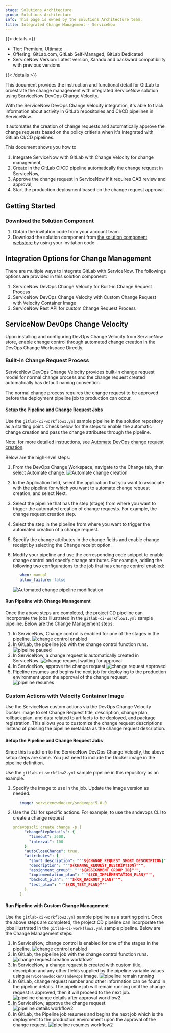 ```yaml
---
stage: Solutions Architecture
group: Solutions Architecture
info: This page is owned by the Solutions Architecture team.
title: Integrated Change Management - ServiceNow
---
```


{{< details >}}

- Tier: Premium, Ultimate
- Offering: GitLab.com, GitLab Self-Managed, GitLab Dedicated
- ServiceNow Version: Latest version, Xanadu and backward compatibility with previous versions

{{< /details >}}

This document provides the instruction and functional detail for GitLab to orcestrate the change management with integrated ServiceNow solution using ServiceNow DevOps Change Velocity.

With the ServiceNow DevOps Change Velocity integration, it's able to track information about activity in GitLab repositories and CI/CD pipelines in ServiceNow.

It automates the creation of change requests and automatically approve the change requests based on the policy critieria when it's integrated with GitLab CI/CD pipelines.

This document shows you how to

1. Integrate ServiceNow with GitLab with Change Velocity for change management,
1. Create in the GitLab CI/CD pipeline automatically the change request in ServiceNow,
1. Approve the change request in ServiceNow if it requires CAB review and approval,
1. Start the production deployment based on the change request approval.

## Getting Started

### Download the Solution Component

1. Obtain the invitation code from your account team.
1. Download the solution component from [the solution component webstore](https://cloud.gitlab-accelerator-marketplace.com) by using your invitation code.

## Integration Options for Change Management

There are multiple ways to integrate GitLab with ServiceNow. The followings options are provided in this solution component:

1. ServiceNow DevOps Change Velocity for Built-in Change Request Process
1. ServiceNow DevOps Change Velocity with Custom Change Request with Velocity Container Image
1. ServiceNow Rest API for custom Change Request Process

## ServiceNow DevOps Change Velocity

Upon installing and configuring DevOps Change Velocity from ServiceNow store, enable change control through automated change creation in the DevOps Change Workspace Directly.

### Built-in Change Request Process

ServiceNow DevOps Change Velocity provides built-in change request model for normal change process and the change request created automatically has default naming convention.

The normal change process requires the change request to be approved before the deployment pipeline job to production can occur.

#### Setup the Pipeline and Change Request Jobs

Use the `gitlab-ci-workflow1.yml` sample pipeline in the solution repository as a starting point.
Check below for the steps to enable the automatic change creation and pass the change attributes through the pipeline.

Note: for more detailed instructions, see [Automate DevOps change request creation](https://www.servicenow.com/docs/bundle/yokohama-it-service-management/page/product/enterprise-dev-ops/task/automate-devops-change-request.html).

Below are the high-level steps:

1. From the DevOps Change Workspace, navigate to the Change tab, then select Automate change. ![Automate change creation](img/snow_automate_cr_creation_v17_9.png)
1. In the Application field, select the application that you want to associate with the pipeline for which you want to automate change request creation, and select Next.
1. Select the pipeline that has the step (stage) from where you want to trigger the automated creation of change requests. For example, the change request creation step.
1. Select the step in the pipeline from where you want to trigger the automated creation of a change request.
1. Specify the change attributes in the change fields and enable change receipt by selecting the Change receipt option.
1. Modify your pipeline and use the corresponding code snippet to enable change control and specify change attributes. For example, adding the following two configurations to the job that has change control enabled:

   ```yaml
      when: manual
      allow_failure: false
   ```

    ![Automated change pipeline modification](img/snow_automated_cr_pipeline_update_v17_9.png)

#### Run Pipeline with Change Management

Once the above steps are completed, the project CD pipeline can incorporate the jobs illustrated in the `gitlab-ci-workflow1.yml` sample pipeline. Below are the Change Management steps:

1. In ServiceNow, Change control is enabled for one of the stages in the pipeline. ![change control enabled](img/snow_change_control_enabled_v17_9.png)
1. In GitLab, the pipeline job with the change control function runs. ![pipeline paused](img/snow_pipeline_pause_for_approval_v17_9.png)
1. In ServiceNow, a change request is automatically created in ServiceNow. ![change request waiting for approval](img/snow_cr_waiting_for_approval_v17_9.png)
1. In ServiceNow, approve the change request
    ![change request approved](img/snow_cr_approved_v17_9.png)
1. Pipeline resumes and begins the next job for deploying to the production environment upon the approval of the change request.
    ![pipeline resumes](img/snow_pipeline_resumes_v17_9.png)

### Custom Actions with Velocity Container Image

Use the ServiceNow custom actions via the DevOps Change Velocity Docker image to set Change Request title, description, change plan, rollback plan, and data related to artifacts to be deployed, and package registration. This allows you to customize the change request descriptions instead of passing the pipeline metadata as the change request description.

#### Setup the Pipeline and Change Request Jobs

Since this is add-on to the ServiceNow DevOps Change Velocity, the above setup steps are same. You just need to include the Docker image in the pipeline definition.

Use the `gitlab-ci-workflow2.yml` sample pipeline in this repository as an example.

1. Specify the image to use in the job. Update the image version as needed.

   ```yaml
      image: servicenowdocker/sndevops:5.0.0
   ```

1. Use the CLI for specific actions. For example, to use the sndevops CLI to create a change request

   ```yaml
   sndevopscli create change -p {
        "changeStepDetails": {
          "timeout": 3600,
          "interval": 100
        },
        "autoCloseChange": true,
        "attributes": {
          "short_description": "'"${CHANGE_REQUEST_SHORT_DESCRIPTION}"'",
          "description": "'"${CHANGE_REQUEST_DESCRIPTION}"'",
          "assignment_group": "'"${ASSIGNMENT_GROUP_ID}"'",
          "implementation_plan": "'"${CR_IMPLEMENTATION_PLAN}"'",
          "backout_plan": "'"${CR_BACKOUT_PLAN}"'",
          "test_plan": "'"${CR_TEST_PLAN}"'"
        }
      }

   ```

#### Run Pipeline with Custom Change Management

Use the `gitlab-ci-workflow2.yml` sample pipeline as a starting point.
Once the above steps are completed, the project CD pipeline can incorporate the jobs illustrated in the `gitlab-ci-workflow2.yml` sample pipeline. Below are the Change Management steps:

1. In ServiceNow, change control is enabled for one of the stages in the pipeline. ![change control enabled](img/snow_change_control_enabled_v17_9.png)
1. In GitLab, the pipeline job with the change control function runs. ![change request creation workflow2](img/snow_cr_creation_workflow2_v17_9.png)
1. In ServiceNow, a change request is created with custom title, description and any other fields supplied by the pipeline variable values using `servicenowdocker/sndevops` image. ![pipeline remain running](img/snow_pipeline_workflow2_v17_9.png)
1. In GitLab, change request number and other information can be found in the pipeline details. The pipeline job will remain running until the change request is approved, then it will proceed to the next job. ![pipeline change details after approval workflow2](img/snow_pipeline_details_workflow2_v17_9.png)
1. In ServiceNow, approve the change request.
    ![pipeline details workflow2](img/snow_pipeline_cr_details_workflow2_v17_9.png)
1. In GitLab, the Pipeline job resumes and begins the next job which is the deployment to the production environment upon the approval of the change request.
    ![pipeline resumes workflow2](img/snow_pipeline_resumes_workflow2_v17_9.png)
